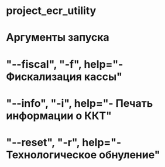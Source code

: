 # project_ecr_utility

# Аргументы запуска
# "--fiscal", "-f", help="- Фискализация кассы"
# "--info", "-i", help="- Печать информации о ККТ"
# "--reset", "-r", help="- Технологическое обнуление"
